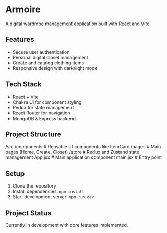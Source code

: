 # Armoire

A digital wardrobe management application built with React and Vite.

## Features
- Secure user authentication
- Personal digital closet management
- Create and catalog clothing items
- Responsive design with dark/light mode

## Tech Stack
- React + Vite
- Chakra UI for component styling
- Redux for state management
- React Router for navigation
- MongoDB & Express backend

## Project Structure
/src
  /components      # Reusable UI components like ItemCard
  /pages          # Main pages (Home, Create, Closet)
  /store          # Redux and Zustand state management
  App.jsx         # Main application component
  main.jsx        # Entry point

## Setup
1. Clone the repository
2. Install dependencies: `npm install`
3. Start development server: `npm run dev`

## Project Status
Currently in development with core features implemented.

